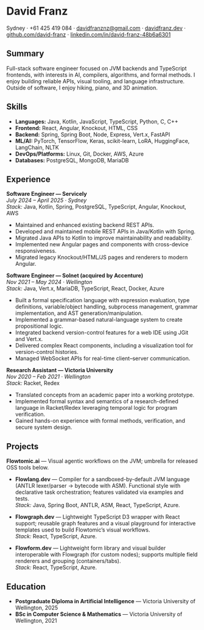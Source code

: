 # David Franz
Sydney · +61 425 419 084 · davidfranznz@gmail.com · [davidfranz.dev](https://davidfranz.dev) · [github.com/david-franz](https://github.com/david-franz) · [linkedin.com/in/david-franz-48b6a6301](https://www.linkedin.com/in/david-franz-48b6a6301/)

## Summary
Full-stack software engineer focused on JVM backends and TypeScript frontends, with interests in AI, compilers, algorithms, and formal methods. I enjoy building reliable APIs, visual tooling, and language infrastructure. Outside of software, I enjoy hiking, piano, and 3D animation.

## Skills
- **Languages:** Java, Kotlin, JavaScript, TypeScript, Python, C, C++
- **Frontend:** React, Angular, Knockout, HTML, CSS
- **Backend:** Spring, Spring Boot, Node, Express, Vert.x, FastAPI
- **ML/AI:** PyTorch, TensorFlow, Keras, scikit-learn, LoRA, HuggingFace, LangChain, NLTK
- **DevOps/Platforms:** Linux, Git, Docker, AWS, Azure
- **Databases:** PostgreSQL, MongoDB, MariaDB

## Experience
**Software Engineer — Servicely**  
*July 2024 – April 2025 · Sydney*  
*Stack:* Java, Kotlin, Spring, PostgreSQL, TypeScript, Angular, Knockout, AWS  
- Maintained and enhanced existing backend REST APIs.  
- Developed and maintained mobile REST APIs in Java/Kotlin with Spring.  
- Migrated Java APIs to Kotlin to improve maintainability and readability.  
- Implemented new Angular pages and components with cross-device responsiveness.  
- Migrated legacy Knockout/HTML/JS pages and renderers to modern Angular.

**Software Engineer — Solnet (acquired by Accenture)**  
*Nov 2021 – May 2024 · Wellington*  
*Stack:* Java, Vert.x, MariaDB, TypeScript, React, Docker, Azure  
- Built a formal specification language with expression evaluation, type definitions, variable/object handling, subprocess management, grammar implementation, and AST generation/manipulation.  
- Implemented a grammar-based natural-language system to create propositional logic.  
- Integrated backend version-control features for a web IDE using JGit and Vert.x.  
- Delivered complex React components, including a visualization tool for version-control histories.  
- Managed WebSocket APIs for real-time client–server communication.

**Research Assistant — Victoria University**  
*Nov 2020 – Feb 2021 · Wellington*  
*Stack:* Racket, Redex  
- Translated concepts from an academic paper into a working prototype.  
- Implemented formal syntax and semantics of a research-defined language in Racket/Redex leveraging temporal logic for program verification.  
- Gained hands-on experience with formal methods, verification, and secure system design.

## Projects
**Flowtomic.ai** — Visual agentic workflows on the JVM; umbrella for released OSS tools below.

- **Flowlang.dev** — Compiler for a sandboxed-by-default JVM language (ANTLR lexer/parser → bytecode with ASM). Functional style with declarative task orchestration; features validated via examples and tests.  
  *Stack:* Java, Spring Boot, ANTLR, ASM, React, TypeScript, Azure.

- **Flowgraph.dev** — Lightweight TypeScript D3 wrapper with React support; reusable graph features and a visual playground for interactive templates used to build Flowtomic’s visual workflows.  
  *Stack:* React, TypeScript, Azure.

- **Flowform.dev** — Lightweight form library and visual builder interoperable with Flowgraph (for custom nodes); supports multiple field renderers and grouping (containers/tabs).  
  *Stack:* React, TypeScript, Azure.

## Education
- **Postgraduate Diploma in Artificial Intelligence** — Victoria University of Wellington, 2025  
- **BSc in Computer Science & Mathematics** — Victoria University of Wellington, 2021
